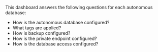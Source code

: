 This dashboard answers the following questions for each autonomous database:

- How is the autonomous database configured?
- What tags are applied?
- How is backup configured?
- How is the private endpoint configured?
- How is the database access configured?
